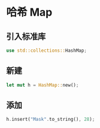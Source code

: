 # 哈希 Map

## 引入标准库

```rust
use std::collections::HashMap;
```

## 新建

```rust
let mut h = HashMap::new();

```

## 添加

```rust
h.insert("Mask".to_string(), 28);
```
